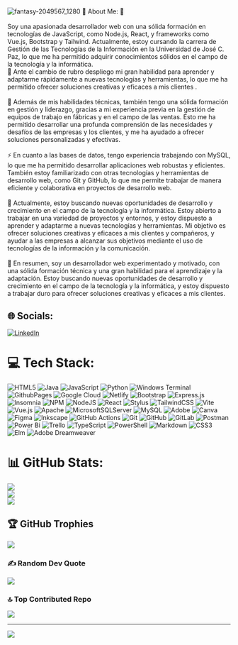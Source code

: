#
![fantasy-2049567_1280](https://github.com/perd2020/perd2020/assets/91780371/5814ba69-2494-45cd-8327-978d65e7511c)
 💫 About Me:
🔭 <br><br>Soy una apasionada desarrollador web con una sólida formación en tecnologías de JavaScript, como Node.js, React, y frameworks como Vue.js, Bootstrap y Tailwind. Actualmente, estoy cursando la carrera de Gestión de las Tecnologías de la Información en la Universidad de José C. Paz, lo que me ha permitido adquirir conocimientos sólidos en el campo de la tecnología y la informática.<br>👯 Ante el cambio de rubro despliego mi gran habilidad para aprender y adaptarme rápidamente a nuevas tecnologías y herramientas, lo que me ha permitido ofrecer soluciones creativas y eficaces a mis clientes .<br><br>🌱 Además de mis habilidades técnicas, también tengo una sólida formación en gestión y liderazgo, gracias a mi experiencia previa en la gestión de equipos de trabajo en fábricas y en el campo de las ventas. Esto me ha permitido desarrollar una profunda comprensión de las necesidades y desafíos de las empresas y los clientes, y me ha ayudado a ofrecer soluciones personalizadas y efectivas.<br><br>⚡ En cuanto a las bases de datos, tengo experiencia trabajando con MySQL, lo que me ha permitido desarrollar aplicaciones web robustas y eficientes. También estoy familiarizado con otras tecnologías y herramientas de desarrollo web, como Git y GitHub, lo que me permite trabajar de manera eficiente y colaborativa en proyectos de desarrollo web.<br><br>🤝 Actualmente, estoy buscando nuevas oportunidades de desarrollo y crecimiento en el campo de la tecnología y la informática. Estoy abierto a trabajar en una variedad de proyectos y entornos, y estoy dispuesto a aprender y adaptarme a nuevas tecnologías y herramientas. Mi objetivo es ofrecer soluciones creativas y eficaces a mis clientes y compañeros, y ayudar a las empresas a alcanzar sus objetivos mediante el uso de tecnologías de la información y la comunicación.<br><br>💬 En resumen, soy un desarrollador web experimentado y motivado, con una sólida formación técnica y una gran habilidad para el aprendizaje y la adaptación. Estoy buscando nuevas oportunidades de desarrollo y crecimiento en el campo de la tecnología y la informática, y estoy dispuesto a trabajar duro para ofrecer soluciones creativas y eficaces a mis clientes.<br>


## 🌐 Socials:
[![LinkedIn](https://img.shields.io/badge/LinkedIn-%230077B5.svg?logo=linkedin&logoColor=white)](https://linkedin.com/in/http://www.linkedin.com/in/patricia-e-ruiz-diaz) 

# 💻 Tech Stack:
![HTML5](https://img.shields.io/badge/html5-%23E34F26.svg?style=for-the-badge&logo=html5&logoColor=white) ![Java](https://img.shields.io/badge/java-%23ED8B00.svg?style=for-the-badge&logo=openjdk&logoColor=white) ![JavaScript](https://img.shields.io/badge/javascript-%23323330.svg?style=for-the-badge&logo=javascript&logoColor=%23F7DF1E) ![Python](https://img.shields.io/badge/python-3670A0?style=for-the-badge&logo=python&logoColor=ffdd54) ![Windows Terminal](https://img.shields.io/badge/Windows%20Terminal-%234D4D4D.svg?style=for-the-badge&logo=windows-terminal&logoColor=white) ![GithubPages](https://img.shields.io/badge/github%20pages-121013?style=for-the-badge&logo=github&logoColor=white) ![Google Cloud](https://img.shields.io/badge/GoogleCloud-%234285F4.svg?style=for-the-badge&logo=google-cloud&logoColor=white) ![Netlify](https://img.shields.io/badge/netlify-%23000000.svg?style=for-the-badge&logo=netlify&logoColor=#00C7B7) ![Bootstrap](https://img.shields.io/badge/bootstrap-%238511FA.svg?style=for-the-badge&logo=bootstrap&logoColor=white) ![Express.js](https://img.shields.io/badge/express.js-%23404d59.svg?style=for-the-badge&logo=express&logoColor=%2361DAFB) ![Insomnia](https://img.shields.io/badge/Insomnia-black?style=for-the-badge&logo=insomnia&logoColor=5849BE) ![NPM](https://img.shields.io/badge/NPM-%23CB3837.svg?style=for-the-badge&logo=npm&logoColor=white) ![NodeJS](https://img.shields.io/badge/node.js-6DA55F?style=for-the-badge&logo=node.js&logoColor=white) ![React](https://img.shields.io/badge/react-%2320232a.svg?style=for-the-badge&logo=react&logoColor=%2361DAFB) ![Stylus](https://img.shields.io/badge/stylus-%23ff6347.svg?style=for-the-badge&logo=stylus&logoColor=white) ![TailwindCSS](https://img.shields.io/badge/tailwindcss-%2338B2AC.svg?style=for-the-badge&logo=tailwind-css&logoColor=white) ![Vite](https://img.shields.io/badge/vite-%23646CFF.svg?style=for-the-badge&logo=vite&logoColor=white) ![Vue.js](https://img.shields.io/badge/vue.js-%2335495e.svg?style=for-the-badge&logo=vuedotjs&logoColor=%234FC08D) ![Apache](https://img.shields.io/badge/apache-%23D42029.svg?style=for-the-badge&logo=apache&logoColor=white) ![MicrosoftSQLServer](https://img.shields.io/badge/Microsoft%20SQL%20Server-CC2927?style=for-the-badge&logo=microsoft%20sql%20server&logoColor=white) ![MySQL](https://img.shields.io/badge/mysql-4479A1.svg?style=for-the-badge&logo=mysql&logoColor=white) ![Adobe](https://img.shields.io/badge/adobe-%23FF0000.svg?style=for-the-badge&logo=adobe&logoColor=white) ![Canva](https://img.shields.io/badge/Canva-%2300C4CC.svg?style=for-the-badge&logo=Canva&logoColor=white) ![Figma](https://img.shields.io/badge/figma-%23F24E1E.svg?style=for-the-badge&logo=figma&logoColor=white) ![Inkscape](https://img.shields.io/badge/Inkscape-e0e0e0?style=for-the-badge&logo=inkscape&logoColor=080A13) ![GitHub Actions](https://img.shields.io/badge/github%20actions-%232671E5.svg?style=for-the-badge&logo=githubactions&logoColor=white) ![Git](https://img.shields.io/badge/git-%23F05033.svg?style=for-the-badge&logo=git&logoColor=white) ![GitHub](https://img.shields.io/badge/github-%23121011.svg?style=for-the-badge&logo=github&logoColor=white) ![GitLab](https://img.shields.io/badge/gitlab-%23181717.svg?style=for-the-badge&logo=gitlab&logoColor=white) ![Postman](https://img.shields.io/badge/Postman-FF6C37?style=for-the-badge&logo=postman&logoColor=white) ![Power Bi](https://img.shields.io/badge/power_bi-F2C811?style=for-the-badge&logo=powerbi&logoColor=black) ![Trello](https://img.shields.io/badge/Trello-%23026AA7.svg?style=for-the-badge&logo=Trello&logoColor=white) ![TypeScript](https://img.shields.io/badge/typescript-%23007ACC.svg?style=for-the-badge&logo=typescript&logoColor=white) ![PowerShell](https://img.shields.io/badge/PowerShell-%235391FE.svg?style=for-the-badge&logo=powershell&logoColor=white) ![Markdown](https://img.shields.io/badge/markdown-%23000000.svg?style=for-the-badge&logo=markdown&logoColor=white) ![CSS3](https://img.shields.io/badge/css3-%231572B6.svg?style=for-the-badge&logo=css3&logoColor=white) ![Elm](https://img.shields.io/badge/Elm-60B5CC?style=for-the-badge&logo=elm&logoColor=white) ![Adobe Dreamweaver](https://img.shields.io/badge/Adobe%20Dreamweaver-FF61F6.svg?style=for-the-badge&logo=Adobe%20Dreamweaver&logoColor=white)
# 📊 GitHub Stats:
![](https://github-readme-stats.vercel.app/api?username=perd2020&theme=ambient_gradient&hide_border=false&include_all_commits=false&count_private=false)<br/>
![](https://github-readme-streak-stats.herokuapp.com/?user=perd2020&theme=ambient_gradient&hide_border=false)<br/>
![](https://github-readme-stats.vercel.app/api/top-langs/?username=perd2020&theme=ambient_gradient&hide_border=false&include_all_commits=false&count_private=false&layout=compact)

## 🏆 GitHub Trophies
![](https://github-profile-trophy.vercel.app/?username=perd2020&theme=ocean_dark&no-frame=true&no-bg=true&margin-w=4)

### ✍️ Random Dev Quote
![](https://quotes-github-readme.vercel.app/api?type=horizontal&theme=radical)

### 🔝 Top Contributed Repo
![](https://github-contributor-stats.vercel.app/api?username=perd2020&limit=5&theme=dark&combine_all_yearly_contributions=true)

---
[![](https://visitcount.itsvg.in/api?id=perd2020&icon=0&color=0)](https://visitcount.itsvg.in)

<!-- Proudly created with GPRM ( https://gprm.itsvg.in ) -->
